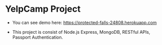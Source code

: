 # YelpCamp Project

* You can see demo here: https://protected-falls-24808.herokuapp.com

* This project is consist of Node.js Express, MongoDB, RESTful APIs, Passport Authentication.